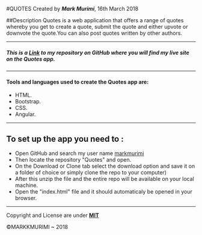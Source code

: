 #QUOTES
Created by ***Mark Murimi***, 16th March 2018

##Description
Quotes is a web application that offers a range of quotes whereby you get to create a quote, submit the quote and either upvote or downvote the quote.You can also post quotes written by other authors.

---
##### This is a [Link](https://github.com/markmurimi/Quotes) to my repository on GitHub where you will find my live site on the Quotes app.

---
#### Tools and languages used to create the Quotes app are:
* HTML.
* Bootstrap.
* CSS.
* Angular.

---

## To set up the app you need to :
* Open GitHub and search my user name [markmurimi](https://github.com/markmurimi)
* Then locate the repository "Quotes" and open.
* On the Download or Clone tab select the download option and save it on a folder of choice or simply clone the repo to your computer)
* After this unzip the file and the entire repo will be available on your local machine.
* Open the "index.html" file and it should automaticaly be opened in your browser.

---
Copyright and License are under [**MIT**]()

©MARKKMURIMI ~ 2018